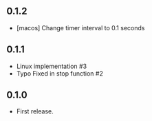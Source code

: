 ## 0.1.2

* [macos] Change timer interval to 0.1 seconds

## 0.1.1

* Linux implementation #3
* Typo Fixed in stop function #2

## 0.1.0

* First release.
